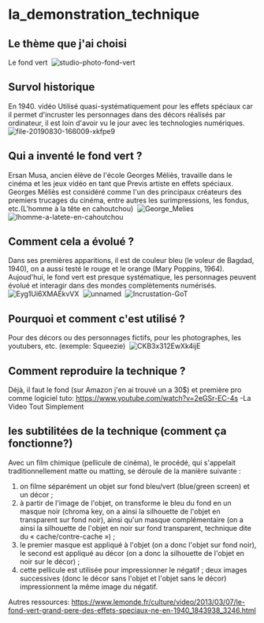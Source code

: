 # la_demonstration_technique

## Le thème que j'ai choisi 
Le fond vert 
 <img> ![studio-photo-fond-vert](https://user-images.githubusercontent.com/93718420/145079446-4af2b33b-c823-4e40-a7f2-94e6ce519d96.jpg)


## Survol historique
En 1940. vidéo Utilisé quasi-systématiquement pour les effets spéciaux car il permet d'incruster les personnages dans des décors réalisés par ordinateur, il est loin d'avoir vu le jour avec les technologies numériques.
<img> ![file-20190830-166009-xkfpe9](https://user-images.githubusercontent.com/93718420/145080076-0ea507c0-c82e-4802-8404-824d9412c996.jpg)


## Qui a inventé le fond vert ?
Ersan Musa, ancien élève de l'école Georges Méliès, travaille dans le cinéma et les jeux vidéo en tant que Previs artiste en effets spéciaux. Georges Méliès est considéré comme l'un des principaux créateurs des premiers trucages du cinéma, entre autres les surimpressions, les fondus, etc.(L'homme à la tête en cahoutchou)
<img> ![George_Melies](https://user-images.githubusercontent.com/93718420/145079934-158dad0b-51c4-40c1-bcda-c3172f413e56.jpg)
<img> ![lhomme-a-latete-en-cahoutchou](https://user-images.githubusercontent.com/93718420/145080451-31778290-d223-491f-9d96-3ff58da6e156.jpeg)


## Comment cela a évolué ?
Dans ses premières apparitions, il est de couleur bleu (le voleur de Bagdad, 1940), on a aussi testé le rouge et le orange (Mary Poppins, 1964). Aujoud'hui, le fond vert est presque systématique, les personnages peuvent évolué et interagir dans des mondes complètements numérisés.
<img> ![Eyg1Ui6XMAEkvVX](https://user-images.githubusercontent.com/93718420/145081104-7a0412a0-f922-4d15-b896-dc2308c44840.jpeg)
<img> ![unnamed](https://user-images.githubusercontent.com/93718420/145081666-b75d92bb-5b2f-482a-9a4e-7d45ffae8ea7.png)
<img> ![Incrustation-GoT](https://user-images.githubusercontent.com/93718420/145081966-1eb182b4-0cd8-487e-8e61-99ea3b8232ef.png)


## Pourquoi et comment c'est utilisé ?
Pour des décors ou des personnages fictifs, pour les photographes, les youtubers, etc. (exemple: Squeezie)
<img> ![CKB3x312EwXk4ijE](https://user-images.githubusercontent.com/93718420/145083114-0a9961c2-ee99-48b2-a048-461df6725b65.jpg)

## Comment reproduire la technique ?
Déjà, il faut le fond (sur Amazon j'en ai trouvé un a 30$) et première pro comme logiciel 
tuto: https://www.youtube.com/watch?v=2eGSr-EC-4s 
 -La Video Tout Simplement
 
 ## les subtilitées de la technique (comment ça fonctionne?) 
 Avec un film chimique (pellicule de cinéma), le procédé, qui s'appelait traditionnellement matte ou matting, se déroule de la manière suivante :

1. on filme séparément un objet sur fond bleu/vert (blue/green screen) et un décor ;
2. à partir de l'image de l'objet, on transforme le bleu du fond en un masque noir (chroma key, on a ainsi la silhouette de l'objet en transparent sur fond noir), ainsi qu'un masque complémentaire (on a ainsi la silhouette de l'objet en noir sur fond transparent, technique dite du « cache/contre-cache ») ;
3. le premier masque est appliqué à l'objet (on a donc l'objet sur fond noir), le second est appliqué au décor (on a donc la silhouette de l'objet en noir sur le décor) ;
4. cette pellicule est utilisée pour impressionner le négatif ; deux images successives (donc le décor sans l'objet et l'objet sans le décor) impressionnent la même image du négatif.

Autres ressources:
https://www.lemonde.fr/culture/video/2013/03/07/le-fond-vert-grand-pere-des-effets-speciaux-ne-en-1940_1843938_3246.html

